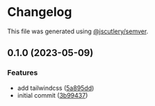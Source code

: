 # Changelog

This file was generated using [@jscutlery/semver](https://github.com/jscutlery/semver).

## 0.1.0 (2023-05-09)


### Features

* add tailwindcss ([5a895dd](https://github.com/drkstr101/watheia/commit/5a895ddd0e6354ed9d101be13528fd6dd4eb9112))
* initial commit ([3b99437](https://github.com/drkstr101/watheia/commit/3b99437246b21501807b48e09de60581c82ba373))
